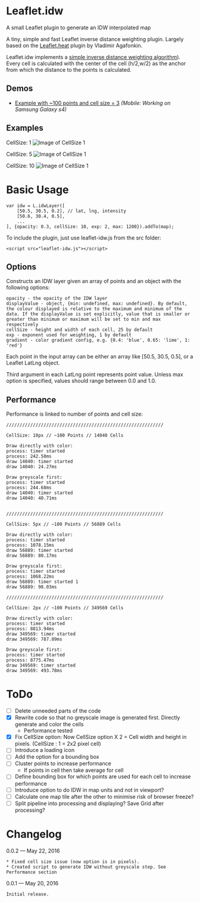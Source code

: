 # Leaflet.idw
A small Leaflet plugin to generate an IDW interpolated map

A tiny, simple and fast Leaflet inverse distance weighting plugin. Largely based on the [Leaflet.heat](https://github.com/Leaflet/Leaflet.heat) plugin by Vladimir Agafonkin.

Leaflet.idw implements a [simple inverse distance weighting algorithm](http://www.gitta.info/ContiSpatVar/de/html/Interpolatio_learningObject2.xhtml)). Every cell is calculated with the center of the cell (h/2,w/2) as the anchor from which the distance to the points is calculated.

## Demos
* [Example with ~100 points and cell size = 3](http://www.geonet.ch/leaflet-idw/) *(Mobile: Working on Samsung Galaxy s4)*
    
## Examples
CellSize: 1
![Image of CellSize 1](https://github.com/JoranBeaufort/Leaflet.idw/blob/master/example/Example-1px.png)

CellSize: 5
![Image of CellSize 1](https://github.com/JoranBeaufort/Leaflet.idw/blob/master/example/Example-5px.png)

CellSize: 10
![Image of CellSize 1](https://github.com/JoranBeaufort/Leaflet.idw/blob/master/example/Example-10px.png)

# Basic Usage

```
var idw = L.idwLayer([
    [50.5, 30.5, 0.2], // lat, lng, intensity
    [50.6, 30.4, 0.5],
    ...
], {opacity: 0.3, cellSize: 10, exp: 2, max: 1200}).addTo(map);
```

To include the plugin, just use leaflet-idw.js from the src folder:

```<script src="leaflet-idw.js"></script>```

## Options

Constructs an IDW layer given an array of points and an object with the following options:

    opacity - the opacity of the IDW layer
    displayValue - object, {min: undefined, max: undefined}. By default, the colour displayed is relative to the maximum and minimum of the data. If the displayValue is set explicitly, value that is smaller or greater than minimum or maximum will be set to min and max respectively
    cellSize - height and width of each cell, 25 by default
    exp - exponent used for weighting, 1 by default
    gradient - color gradient config, e.g. {0.4: 'blue', 0.65: 'lime', 1: 'red'}

Each point in the input array can be either an array like [50.5, 30.5, 0.5], or a Leaflet LatLng object.

Third argument in each LatLng point represents point value. Unless max option is specified, values should range between 0.0 and 1.0.

## Performance

Performance is linked to number of points and cell size:
```
///////////////////////////////////////////////////////////

CellSize: 10px // ~100 Points // 14040 Cells

Draw directly with color:
process: timer started
process: 242.58ms 
draw 14040: timer started 
draw 14040: 24.27ms

Draw greyscale first:
process: timer started 
process: 244.68ms 
draw 14040: timer started 
draw 14040: 40.71ms


///////////////////////////////////////////////////////////

CellSize: 5px // ~100 Points // 56889 Cells

Draw directly with color:
process: timer started 
process: 1078.15ms 
draw 56889: timer started 
draw 56889: 80.17ms

Draw greyscale first:
process: timer started 
process: 1068.22ms 
draw 56889: timer started 1
draw 56889: 98.03ms

///////////////////////////////////////////////////////////

CellSize: 2px // ~100 Points // 349569 Cells

Draw directly with color:
process: timer started 
process: 8813.94ms 
draw 349569: timer started 
draw 349569: 787.89ms

Draw greyscale first:
process: timer started 
process: 8775.47ms 
draw 349569: timer started 
draw 349569: 493.78ms

```
# ToDo
- [ ] Delete unneeded parts of the code
- [x] Rewrite code so that no greyscale image is generated first. Directly generate and color the cells
    * Performance tested
- [x] Fix CellSize option: Now CellSize option X 2 = Cell width and height in pixels. (CellSize : 1 = 2x2 pixel cell)
- [ ] Introduce a loading icon
- [ ] Add the option for a bounding box
- [ ] Cluster points to increase performance
    * If points in cell then take average for cell
- [ ] Define bounding box for which points are used for each cell to increase performance
- [ ] Introduce option to do IDW in map units and not in viewport?
- [ ] Calculate one map tile after the other to minimise risk of browser freeze?
- [ ] Split pipeline into processing and displaying? Save Grid after processing?

# Changelog

0.0.2 — May 22, 2016

    * Fixed cell size issue (now option is in pixels).
    * Created script to generate IDW without greyscale step. See Performance section


0.0.1 — May 20, 2016

    Initial release.
